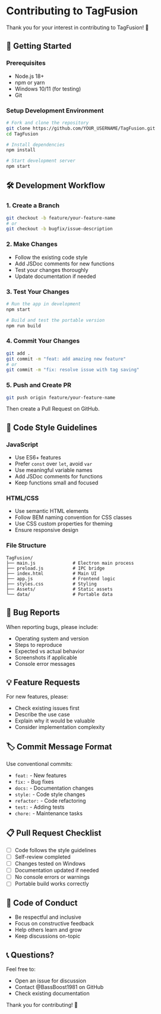 # Contributing to TagFusion

Thank you for your interest in contributing to TagFusion! 🎉

## 🚀 Getting Started

### Prerequisites
- Node.js 18+ 
- npm or yarn
- Windows 10/11 (for testing)
- Git

### Setup Development Environment
```bash
# Fork and clone the repository
git clone https://github.com/YOUR_USERNAME/TagFusion.git
cd TagFusion

# Install dependencies
npm install

# Start development server
npm start
```

## 🛠️ Development Workflow

### 1. Create a Branch
```bash
git checkout -b feature/your-feature-name
# or
git checkout -b bugfix/issue-description
```

### 2. Make Changes
- Follow the existing code style
- Add JSDoc comments for new functions
- Test your changes thoroughly
- Update documentation if needed

### 3. Test Your Changes
```bash
# Run the app in development
npm start

# Build and test the portable version
npm run build
```

### 4. Commit Your Changes
```bash
git add .
git commit -m "feat: add amazing new feature"
# or
git commit -m "fix: resolve issue with tag saving"
```

### 5. Push and Create PR
```bash
git push origin feature/your-feature-name
```
Then create a Pull Request on GitHub.

## 📝 Code Style Guidelines

### JavaScript
- Use ES6+ features
- Prefer `const` over `let`, avoid `var`
- Use meaningful variable names
- Add JSDoc comments for functions
- Keep functions small and focused

### HTML/CSS
- Use semantic HTML elements
- Follow BEM naming convention for CSS classes
- Use CSS custom properties for theming
- Ensure responsive design

### File Structure
```
TagFusion/
├── main.js              # Electron main process
├── preload.js           # IPC bridge
├── index.html           # Main UI
├── app.js               # Frontend logic
├── styles.css           # Styling
├── Assets/              # Static assets
└── data/                # Portable data
```

## 🐛 Bug Reports

When reporting bugs, please include:
- Operating system and version
- Steps to reproduce
- Expected vs actual behavior
- Screenshots if applicable
- Console error messages

## 💡 Feature Requests

For new features, please:
- Check existing issues first
- Describe the use case
- Explain why it would be valuable
- Consider implementation complexity

## 🏷️ Commit Message Format

Use conventional commits:
- `feat:` - New features
- `fix:` - Bug fixes
- `docs:` - Documentation changes
- `style:` - Code style changes
- `refactor:` - Code refactoring
- `test:` - Adding tests
- `chore:` - Maintenance tasks

## 📋 Pull Request Checklist

- [ ] Code follows the style guidelines
- [ ] Self-review completed
- [ ] Changes tested on Windows
- [ ] Documentation updated if needed
- [ ] No console errors or warnings
- [ ] Portable build works correctly

## 🤝 Code of Conduct

- Be respectful and inclusive
- Focus on constructive feedback
- Help others learn and grow
- Keep discussions on-topic

## 📞 Questions?

Feel free to:
- Open an issue for discussion
- Contact @BassBoost1981 on GitHub
- Check existing documentation

Thank you for contributing! 🙏
